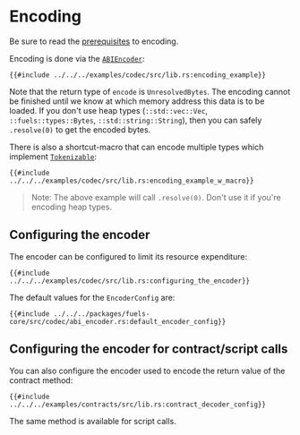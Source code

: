 # Encoding

Be sure to read the [prerequisites](./index.md#prerequisites-for-decodingencoding) to encoding.

Encoding is done via the [`ABIEncoder`](https://docs.rs/fuels/latest/fuels/core/codec/struct.ABIEncoder.html):

```rust,ignore
{{#include ../../../examples/codec/src/lib.rs:encoding_example}}
```

Note that the return type of `encode` is `UnresolvedBytes`. The encoding cannot be finished until we know at which memory address this data is to be loaded. If you don't use heap types (`::std::vec::Vec`, `::fuels::types::Bytes`, `::std::string::String`), then you can safely `.resolve(0)` to get the encoded bytes.

There is also a shortcut-macro that can encode multiple types which implement [`Tokenizable`](https://docs.rs/fuels/latest/fuels/core/traits/trait.Tokenizable.html):

```rust,ignore
{{#include ../../../examples/codec/src/lib.rs:encoding_example_w_macro}}
```

> Note:
> The above example will call `.resolve(0)`. Don't use it if you're encoding heap types.

## Configuring the encoder

The encoder can be configured to limit its resource expenditure:

```rust,ignore
{{#include ../../../examples/codec/src/lib.rs:configuring_the_encoder}}
```

The default values for the `EncoderConfig` are:

```rust,ignore
{{#include ../../../packages/fuels-core/src/codec/abi_encoder.rs:default_encoder_config}}
```

## Configuring the encoder for contract/script calls

You can also configure the encoder used to encode the return value of the contract method:

```rust,ignore
{{#include ../../../examples/contracts/src/lib.rs:contract_decoder_config}}
```

The same method is available for script calls.
